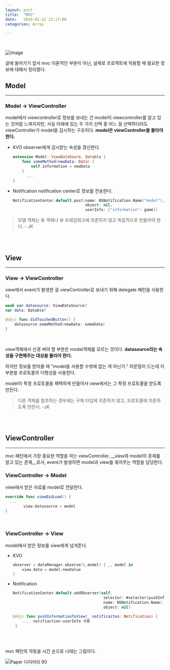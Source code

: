 ```yaml
---
layout: post
title:  "MVC"
date:   2020-02-22 23:17:00 
categories: Array

---
```


<br>

![image](https://user-images.githubusercontent.com/48466830/75874959-2342cc00-5e56-11ea-9045-26f550225e9f.png)

글에 들어가기 앞서 mvc 이론적인 부분이 아닌, 실제로 프로젝트에 적용할 때 필요한 정보에 대해서 정리했다.



## Model

---

### Model -> ViewController 

model에서 viewcontroller로 정보를 보내는 건 model이 viewcontroller를 알고 있는 것처럼 느껴지지만, 사실 아래에 있는 두 가지 선택 중 어느 걸 선택하더라도 viewController가 model을 감시하는 구조이다. __model은 viewController을 몰라야 한다.__

- KVO
  observer에게 감시받는 속성을 갱신한다.

  ``` swift 
  extension Model: ViewDataSoure, Datable {
      func someMethod(newData: Data) {
          self.information = newData
      }
    	...
  }
  ```

- Notification
  notification center로 정보를 전송한다.

  ``` swift
  NotificationCenter.default.post(name: NSNotification.Name("model"),
                                  object: nil,
                                  userInfo: ["information": game])
  ```

> 모델 객체는 뷰 객체나 뷰 프레임워크에 의존하지 않고 독립적으로 만들어야 한다.			- JK

<br>

<br>

## View

---

### View -> ViewController

view에서 event가 발생한 걸 viewController로 보내기 위해 delegate 패턴을 사용한다.

``` swift
weak var datasource: ViewDataSource?
var data: Datable?

@objc func didTouchedButton() {
  	datasource.someMethod(newData: someData)
}
```

<br>

view객체에서 신경 써야 할 부분은 model객체를 모르는 것이다.  __datasource라는 속성을 구현해주는 대상을 몰라야 한다.__ 

하지만 정보를 받아올 때 "model을 사용할 수밖에 없는 게 아닌가." 의문점이 드는데 이 부분을 프로토콜의 다형성을 사용한다.

model이 특정 프로토콜을 채택하게 만들어서 view에서는 그 특정 프로토콜을 받도록 만든다.

> 다른 객체를 참조하는 경우에는 구체 타입에 의존하지 않고, 프로토콜에 의존하도록 만든다.			-JK

<br>

<br>

## ViewController 

---

mvc 패턴에서 가장 중요한 역할을 하는 viewController,  __view와 model의 존재를 알고 있는 존재__로서, event가 발생하면 model과 view를 묶어주는 역할을 담당한다.

### ViewController -> Model

view에서 받은 자료를 model로 전달한다.

``` swift
override func viewDidLoad() {
  ...
		view.datasource = model  
}

```

<br>

### ViewController -> View

model에서 받은 정보를 view에게 넘겨준다.

- KVO

  ``` swift
  observer = dataManager.observe(\.model) { _, model in
      view.data = model.newValue
  }
  ```

- Notification 

  ``` swift
  NotificationCenter.default.addObserver(self,
                                          selector: #selector(pushInformationToView),
                                          name: NSNotification.Name( "model"),
                                          object: nil)
  
  @objc func pushInformationToView(_ notificaiton: Notification) {
      .... notifiaction.userInfo 사용
   }
  ```

<br>

<br>

mvc 패턴의 작동을 시간 순으로 나태는 그림이다.

![Paper 다이어리 90](https://user-images.githubusercontent.com/48466830/76004112-56678700-5f4c-11ea-8bd1-9e47875df435.png)

